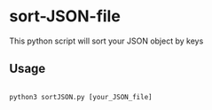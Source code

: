 # sort-JSON-file
This python script will sort your JSON object by keys

## Usage

``` 

python3 sortJSON.py [your_JSON_file]

```
